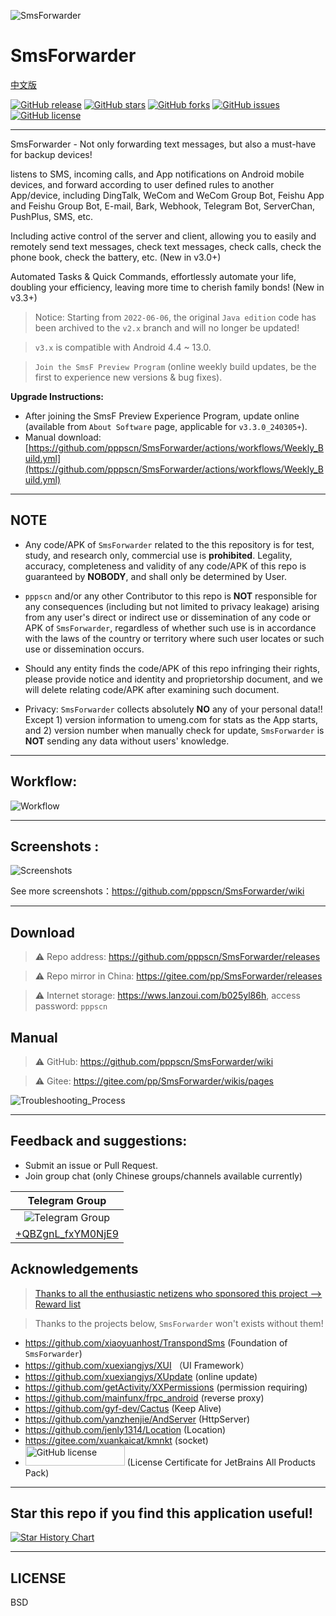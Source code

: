 ![SmsForwarder](pic/SmsForwarder.png)

# SmsForwarder

[中文版](README.md)

[![GitHub release](https://img.shields.io/github/release/pppscn/SmsForwarder.svg)](https://github.com/pppscn/SmsForwarder/releases) [![GitHub stars](https://img.shields.io/github/stars/pppscn/SmsForwarder)](https://github.com/pppscn/SmsForwarder/stargazers) [![GitHub forks](https://img.shields.io/github/forks/pppscn/SmsForwarder)](https://github.com/pppscn/SmsForwarder/network/members) [![GitHub issues](https://img.shields.io/github/issues/pppscn/SmsForwarder)](https://github.com/pppscn/SmsForwarder/issues) [![GitHub license](https://img.shields.io/github/license/pppscn/SmsForwarder)](https://github.com/pppscn/SmsForwarder/blob/main/LICENSE)

--------

SmsForwarder - Not only forwarding text messages, but also a must-have for backup devices!

listens to SMS, incoming calls, and App notifications on Android mobile devices, and forward according to user defined rules to another App/device, including DingTalk, WeCom and WeCom Group Bot, Feishu App and Feishu Group Bot, E-mail, Bark, Webhook, Telegram Bot, ServerChan, PushPlus, SMS, etc.

Including active control of the server and client, allowing you to easily and remotely send text messages, check text messages, check calls, check the phone book, check the battery, etc. (New in v3.0+)

Automated Tasks & Quick Commands, effortlessly automate your life, doubling your efficiency, leaving more time to cherish family bonds! (New in v3.3+)

> Notice: Starting from `2022-06-06`, the original `Java edition` code has been archived to the `v2.x` branch and will no longer be updated!

> `v3.x` is compatible with Android 4.4 ~ 13.0.

>  `Join the SmsF Preview Program` (online weekly build updates, be the first to experience new versions & bug fixes).

**Upgrade Instructions:**
- After joining the SmsF Preview Experience Program, update online (available from `About Software` page, applicable for `v3.3.0_240305+`).
- Manual download: [https://github.com/pppscn/SmsForwarder/actions/workflows/Weekly_Build.yml](https://github.com/pppscn/SmsForwarder/actions/workflows/Weekly_Build.yml)

--------

## NOTE

* Any code/APK of `SmsForwarder` related to the this repository is for test, study, and research only, commercial use is **prohibited**. Legality, accuracy, completeness and validity of any code/APK of this repo is guaranteed by **NOBODY**, and shall only be determined by User.

* `pppscn` and/or any other Contributor to this repo is **NOT** responsible for any consequences (including but not limited to privacy leakage) arising from any user's direct or indirect use or dissemination of any code or APK of `SmsForwarder`, regardless of whether such use is in accordance with the laws of the country or territory where such user locates or such use or dissemination occurs.

* Should any entity finds the code/APK of this repo infringing their rights, please provide notice and identity and proprietorship document, and we will delete relating code/APK after examining such document.

* Privacy: `SmsForwarder` collects absolutely **NO** any of your personal data!! Except 1) version information to umeng.com for stats as the App starts, and 2) version number when manually check for update, `SmsForwarder` is **NOT** sending any data without users' knowledge.

--------
## Workflow:

![Workflow](pic/working_principle_en.png "Workflow")

--------

## Screenshots :

![Screenshots](pic/screenshots.jpg "screenshots.jpg")

See more screenshots：https://github.com/pppscn/SmsForwarder/wiki

--------

## Download

> ⚠ Repo address: https://github.com/pppscn/SmsForwarder/releases

> ⚠ Repo mirror in China: https://gitee.com/pp/SmsForwarder/releases

> ⚠ Internet storage: https://wws.lanzoui.com/b025yl86h, access password: `pppscn`

## Manual

> ⚠ GitHub: https://github.com/pppscn/SmsForwarder/wiki

> ⚠ Gitee: https://gitee.com/pp/SmsForwarder/wikis/pages

![Troubleshooting_Process](pic/Troubleshooting_Process_en.png "Troubleshooting_Process_en.png")

--------

## Feedback and suggestions:

+ Submit an issue or Pull Request.
+ Join group chat (only Chinese groups/channels available currently)

|                   Telegram Group                    |
|:---------------------------------------------------:|
|   ![Telegram Group](pic/tg.png "Telegram Group")    |
| [+QBZgnL_fxYM0NjE9](https://t.me/+QBZgnL_fxYM0NjE9) |

## Acknowledgements

> [Thanks to all the enthusiastic netizens who sponsored this project --> Reward list](https://gitee.com/pp/SmsForwarder/wikis/pages?sort_id=4912193&doc_id=1821427)

> Thanks to the projects below, `SmsForwarder` won't exists without them!

+ https://github.com/xiaoyuanhost/TranspondSms (Foundation of `SmsForwarder`)
+ https://github.com/xuexiangjys/XUI （UI Framework）
+ https://github.com/xuexiangjys/XUpdate (online update)
+ https://github.com/getActivity/XXPermissions (permission requiring)
+ https://github.com/mainfunx/frpc_android (reverse proxy)
+ https://github.com/gyf-dev/Cactus (Keep Alive)
+ https://github.com/yanzhenjie/AndServer (HttpServer)
+ https://github.com/jenly1314/Location (Location)
+ https://gitee.com/xuankaicat/kmnkt (socket)
+ [<img src="https://resources.jetbrains.com/storage/products/company/brand/logos/jetbrains.svg" alt="GitHub license" style="width：159px; height: 32px" width="159" height="32" />](https://jb.gg/OpenSourceSupport)  (License Certificate for JetBrains All Products Pack)

--------

## Star this repo if you find this application useful!

<a href="https://star-history.com/#pppscn/SmsForwarder&Date">
  <picture>
    <source media="(prefers-color-scheme: dark)" srcset="https://api.star-history.com/svg?repos=pppscn/SmsForwarder&type=Date&theme=dark" />
    <source media="(prefers-color-scheme: light)" srcset="https://api.star-history.com/svg?repos=pppscn/SmsForwarder&type=Date" />
    <img alt="Star History Chart" src="https://api.star-history.com/svg?repos=pppscn/SmsForwarder&type=Date" />
  </picture>
</a>

--------

## LICENSE

BSD
